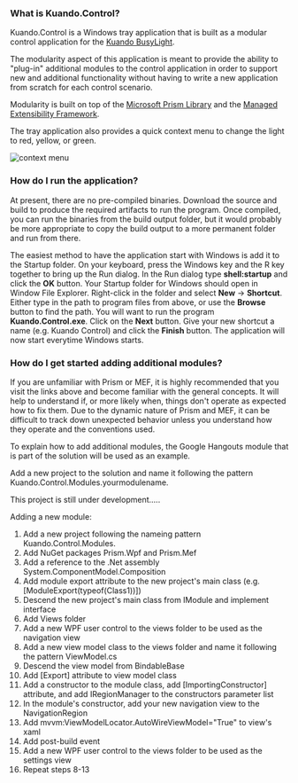 ### What is Kuando.Control?

Kuando.Control is a Windows tray application that is built as a modular control application for the [Kuando BusyLight](http://www.plenom.com/products/kuando-busylight-uc-for-skype4b-lync-cisco-jabber-more/).

The modularity aspect of this application is meant to provide the ability to "plug-in" additional modules to the control application in order to support new and additional functionality without having
to write a new application from scratch for each control scenario.

Modularity is built on top of the [Microsoft Prism Library](https://msdn.microsoft.com/en-us/library/gg406140.aspx) and the [Managed Extensibility Framework](https://docs.microsoft.com/en-us/dotnet/framework/mef/).

The tray application also provides a quick context menu to change the light to red, yellow, or green.

<img src="https://brightwavepartners.blob.core.windows.net/kuando-control/contextmenu.png" alt="context menu">

### How do I run the application?

At present, there are no pre-compiled binaries. Download the source and build to produce the required artifacts to run the program. Once compiled, you can run the binaries from the build output folder,
but it would probably be more appropriate to copy the build output to a more permanent folder and run from there.

The easiest method to have the application start with Windows is add it to the Startup folder. On your keyboard, press the Windows key and the R key together to bring up the Run dialog. In the Run dialog
type **shell:startup** and click the **OK** button. Your Startup folder for Windows should open in Window File Explorer. Right-click in the folder and select **New** -> **Shortcut**. Either type in the
path to program files from above, or use the **Browse** button to find the path. You will want to run the program **Kuando.Control.exe**. Click on the **Next** button. Give your new shortcut a name
(e.g. Kuando Control) and click the **Finish** button. The application will now start everytime Windows starts.

### How do I get started adding additional modules?

If you are unfamiliar with Prism or MEF, it is highly recommended that you visit the links above and become familiar with the general concepts. It will help to understand if, or more likely when, things
don't operate as expected how to fix them. Due to the dynamic nature of Prism and MEF, it can be difficult to track down unexpected behavior unless you understand how they operate and the conventions used.

To explain how to add additional modules, the Google Hangouts module that is part of the solution will be used as an example.

Add a new project to the solution and name it following the pattern Kuando.Control.Modules.yourmodulename.



This project is still under development.....

Adding a new module:
1. Add a new project following the nameing pattern Kuando.Control.Modules.<modulename>
2. Add NuGet packages Prism.Wpf and Prism.Mef
3. Add a reference to the .Net assembly System.ComponentModel.Composition
4. Add module export attribute to the new project's main class (e.g. [ModuleExport(typeof(Class1))])
5. Descend the new project's main class from IModule and implement interface
6. Add Views folder
7. Add a new WPF user control to the views folder to be used as the navigation view
8. Add a new view model class to the views folder and name it following the pattern <viewname>ViewModel.cs
9. Descend the view model from BindableBase
10. Add [Export] attribute to view model class
11. Add a constructor to the module class, add [ImportingConstructor] attribute, and add IRegionManager to the constructors parameter list
12. In the module's constructor, add your new navigation view to the NavigationRegion
13. Add mvvm:ViewModelLocator.AutoWireViewModel="True" to view's xaml
14. Add post-build event
15. Add a new WPF user control to the views folder to be used as the settings view
16. Repeat steps 8-13
